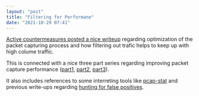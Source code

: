 ```yaml
---
layout: "post"
title: "Filtering for Performane"
date: "2021-10-29 07:41"
---
```

[Active countermeasures posted a nice writeup](https://www.activecountermeasures.com/filtering-out-high-volume-traffic/) regarding optimization of the packet capturing process and how filtering out trafic helps to keep up with high colume traffic.

This is connected with a nice three part series regarding improving packet capture performance ([part1](https://www.activecountermeasures.com/improving-packet-capture-performance-1-of-3/), [part2](https://www.activecountermeasures.com/improving-packet-capture-performance-2-of-3/), [part3](https://www.activecountermeasures.com/improving-packet-capture-performance-3-of-3/)).

It also includes references to some interreting tools like [pcap-stat](https://github.com/activecm/pcap-stats/) and previous write-ups regarding [hunting for false positives](https://www.activecountermeasures.com/threat-hunting-false-positives/).